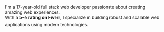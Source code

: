 <!-- ## 👋 Hi, I'm Zishan -->
I'm a 17-year-old full stack web developer passionate about creating amazing web experiences.  
With a **5-⭐ rating on Fiverr**, I specialize in building robust and scalable web applications using modern technologies.

<!--
**Blackjoker52/blackjoker52** is a ✨ _special_ ✨ repository because its `README.md` (this file) appears on your GitHub profile.

Here are some ideas to get you started:

- 🔭 I’m currently working on ...
- 🌱 I’m currently learning ...
- 👯 I’m looking to collaborate on ...
- 🤔 I’m looking for help with ...
- 💬 Ask me about ...
- 📫 How to reach me: ...
- 😄 Pronouns: ...
- ⚡ Fun fact: ...
-->
